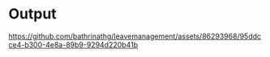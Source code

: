 # Output


https://github.com/bathrinathg/leavemanagement/assets/86293968/95ddcce4-b300-4e8a-89b9-9294d220b41b

